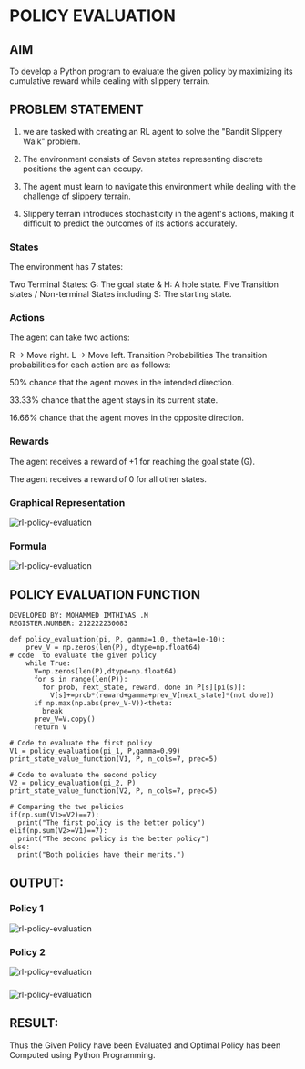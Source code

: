 # POLICY EVALUATION

## AIM
To develop a Python program to evaluate the given policy by maximizing its cumulative reward while dealing with slippery terrain.

## PROBLEM STATEMENT
1. we are tasked with creating an RL agent to solve the "Bandit Slippery Walk" problem.

2. The environment consists of Seven states representing discrete positions the agent can occupy.

3. The agent must learn to navigate this environment while dealing with the challenge of slippery terrain.

4. Slippery terrain introduces stochasticity in the agent's actions, making it difficult to predict the outcomes of its actions accurately.

### States
The environment has 7 states:

Two Terminal States: G: The goal state & H: A hole state.
Five Transition states / Non-terminal States including S: The starting state.

### Actions
The agent can take two actions:

R -> Move right.
L -> Move left.
Transition Probabilities
The transition probabilities for each action are as follows:

50% chance that the agent moves in the intended direction.

33.33% chance that the agent stays in its current state.

16.66% chance that the agent moves in the opposite direction.

### Rewards
The agent receives a reward of +1 for reaching the goal state (G). 

The agent receives a reward of 0 for all other states.

### Graphical Representation
![rl-policy-evaluation](4.png)
### Formula
![rl-policy-evaluation](5.png)
## POLICY EVALUATION FUNCTION
```
DEVELOPED BY: MOHAMMED IMTHIYAS .M
REGISTER.NUMBER: 212222230083

def policy_evaluation(pi, P, gamma=1.0, theta=1e-10):
    prev_V = np.zeros(len(P), dtype=np.float64)
# code  to evaluate the given policy
    while True:
      V=np.zeros(len(P),dtype=np.float64)
      for s in range(len(P)):
        for prob, next_state, reward, done in P[s][pi(s)]:
          V[s]+=prob*(reward+gamma+prev_V[next_state]*(not done))
      if np.max(np.abs(prev_V-V))<theta:
        break
      prev_V=V.copy()
      return V

# Code to evaluate the first policy
V1 = policy_evaluation(pi_1, P,gamma=0.99)
print_state_value_function(V1, P, n_cols=7, prec=5)

# Code to evaluate the second policy
V2 = policy_evaluation(pi_2, P)
print_state_value_function(V2, P, n_cols=7, prec=5)

# Comparing the two policies
if(np.sum(V1>=V2)==7):
  print("The first policy is the better policy")
elif(np.sum(V2>=V1)==7):
  print("The second policy is the better policy")
else:
  print("Both policies have their merits.")
```

## OUTPUT:
### Policy 1
![rl-policy-evaluation](1.png)
### Policy 2
![rl-policy-evaluation](2.png)
###
![rl-policy-evaluation](3.png)
## RESULT:
Thus the Given Policy have been Evaluated and Optimal Policy has been Computed using Python Programming.
